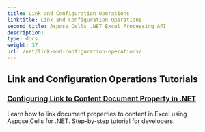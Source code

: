```yaml
---
title: Link and Configuration Operations
linktitle: Link and Configuration Operations
second_title: Aspose.Cells .NET Excel Processing API
description: 
type: docs
weight: 37
url: /net/link-and-configuration-operations/
---
```


## Link and Configuration Operations Tutorials
### [Configuring Link to Content Document Property in .NET](./configuring-link-to-content-document-property/)
Learn how to link document properties to content in Excel using Aspose.Cells for .NET. Step-by-step tutorial for developers.